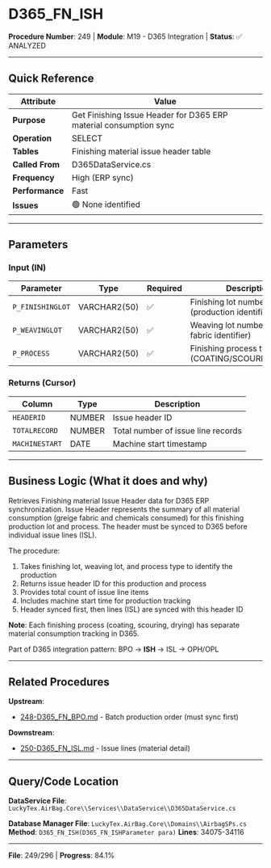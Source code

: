 # D365_FN_ISH

**Procedure Number**: 249 | **Module**: M19 - D365 Integration | **Status**: ✅ ANALYZED

---

## Quick Reference

| Attribute | Value |
|-----------|-------|
| **Purpose** | Get Finishing Issue Header for D365 ERP material consumption sync |
| **Operation** | SELECT |
| **Tables** | Finishing material issue header table |
| **Called From** | D365DataService.cs |
| **Frequency** | High (ERP sync) |
| **Performance** | Fast |
| **Issues** | 🟢 None identified |

---

## Parameters

### Input (IN)

| Parameter | Type | Required | Description |
|-----------|------|----------|-------------|
| `P_FINISHINGLOT` | VARCHAR2(50) | ✅ | Finishing lot number (production identifier) |
| `P_WEAVINGLOT` | VARCHAR2(50) | ✅ | Weaving lot number (source fabric identifier) |
| `P_PROCESS` | VARCHAR2(50) | ✅ | Finishing process type (COATING/SCOURING/DRYER) |

### Returns (Cursor)

| Column | Type | Description |
|--------|------|-------------|
| `HEADERID` | NUMBER | Issue header ID |
| `TOTALRECORD` | NUMBER | Total number of issue line records |
| `MACHINESTART` | DATE | Machine start timestamp |

---

## Business Logic (What it does and why)

Retrieves Finishing material Issue Header data for D365 ERP synchronization. Issue Header represents the summary of all material consumption (greige fabric and chemicals consumed) for this finishing production lot and process. The header must be synced to D365 before individual issue lines (ISL).

The procedure:
1. Takes finishing lot, weaving lot, and process type to identify the production
2. Returns issue header ID for this production and process
3. Provides total count of issue line items
4. Includes machine start time for production tracking
5. Header synced first, then lines (ISL) are synced with this header ID

**Note**: Each finishing process (coating, scouring, drying) has separate material consumption tracking in D365.

Part of D365 integration pattern: BPO → **ISH** → ISL → OPH/OPL

---

## Related Procedures

**Upstream**:
- [248-D365_FN_BPO.md](./248-D365_FN_BPO.md) - Batch production order (must sync first)

**Downstream**:
- [250-D365_FN_ISL.md](./250-D365_FN_ISL.md) - Issue lines (material detail)

---

## Query/Code Location

**DataService File**: `LuckyTex.AirBag.Core\\Services\\DataService\\D365DataService.cs`

**Database Manager File**: `LuckyTex.AirBag.Core\\Domains\\AirbagSPs.cs`
**Method**: `D365_FN_ISH(D365_FN_ISHParameter para)`
**Lines**: 34075-34116

---

**File**: 249/296 | **Progress**: 84.1%
